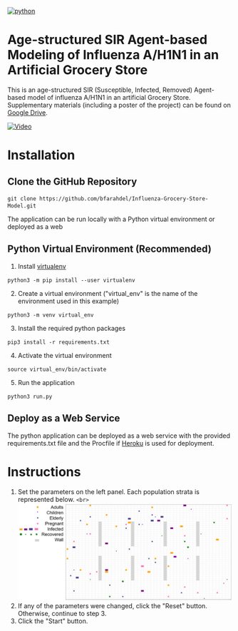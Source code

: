 [![python](https://img.shields.io/badge/Python-3.10-3776AB.svg?style=flat&logo=python&logoColor=white)](https://www.python.org)

# Age-structured SIR Agent-based Modeling of Influenza A/H1N1 in an Artificial Grocery Store

This is an age-structured SIR (Susceptible, Infected, Removed) Agent-based model of influenza A/H1N1 in an artificial Grocery Store. Supplementary materials (including a poster of the project) can be found on [Google Drive](https://drive.google.com/drive/folders/11BgF3SqGOmpFpuHpX1kl5BQMvJIDOLD-?usp=sharing).

[![Video](https://dl.dropboxusercontent.com/scl/fi/bwpoqmd0f7gfsvagoy723/demo_video_image.png?rlkey=s1tlqazfprlyg6gtjxx754tfp&dl=0)](https://dl.dropboxusercontent.com/scl/fi/jf24sjg31056uawnhphwf/demo.mp4?rlkey=rgayfov31p8077uut4nw4hhgc&dl=0)

# Installation

## Clone the GitHub Repository

```
git clone https://github.com/bfarahdel/Influenza-Grocery-Store-Model.git
```

The application can be run locally with a Python virtual environment or deployed as a web

## Python Virtual Environment (Recommended)

1. Install [virtualenv](https://virtualenv.pypa.io/en/latest/)

```
python3 -m pip install --user virtualenv
```

2. Create a virtual environment ("virtual_env" is the name of the environment used in this example)

```
python3 -m venv virtual_env
```

3. Install the required python packages

```
pip3 install -r requirements.txt
```

4. Activate the virtual environment

```
source virtual_env/bin/activate
```

5. Run the application

```
python3 run.py
```

## Deploy as a Web Service

The python application can be deployed as a web service with the provided requirements.txt file and the Procfile if [Heroku](https://www.heroku.com/) is used for deployment.

# Instructions

1. Set the parameters on the left panel. Each population strata is represented below.
   `<br>`
   ![legend](/docs/legend.png)
2. If any of the parameters were changed, click the "Reset" button. Otherwise, continue to step 3.
3. Click the "Start" button.
